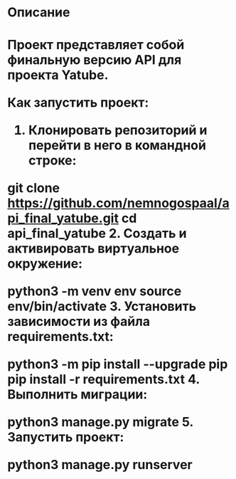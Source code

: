 # Описание
<h1>Проект представляет собой финальную версию API для проекта Yatube.

**Как запустить проект:**
1. Клонировать репозиторий и перейти в него в командной строке:

git clone https://github.com/nemnogospaal/api_final_yatube.git
cd api_final_yatube
2. Cоздать и активировать виртуальное окружение:

python3 -m venv env
source env/bin/activate
3. Установить зависимости из файла requirements.txt:

python3 -m pip install --upgrade pip
pip install -r requirements.txt
4. Выполнить миграции:

python3 manage.py migrate
5. Запустить проект:

python3 manage.py runserver
